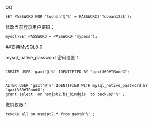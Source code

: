 
QQ
```
SET PASSWORD FOR 'toonan'@'%' = PASSWORD('Toonan123$');
```

修改当前登录用户密码：

```
mysql>SET PASSWORD = PASSWORD('mypass');

```



##支持MySQL8.0

mysql_native_password 密码设置：

```

CREATE USER 'gaxt'@'%' IDENTIFIED BY "gaxt369#TGoodG";


ALTER USER 'gaxt'@'%' IDENTIFIED WITH mysql_native_password BY 'gaxt369#TGoodG';
grant select  on nsmjpt2.bs_bindgis  to backup@'%' ;
```


撤销权限：

```
revoke all on nsmjpt2.* from gaxt@'%' ;

```